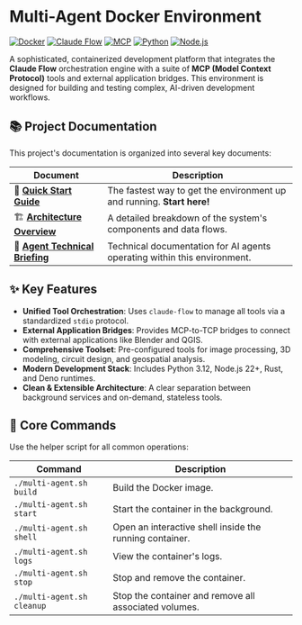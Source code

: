 # Multi-Agent Docker Environment

[![Docker](https://img.shields.io/badge/Docker-2496ED?style=for-the-badge&logo=docker&logoColor=white)](https://www.docker.com/)
[![Claude Flow](https://img.shields.io/badge/Claude_Flow-alpha-purple?style=for-the-badge)](https://github.com/claude-flow/claude-flow)
[![MCP](https://img.shields.io/badge/MCP-Protocol-blue?style=for-the-badge)](https://modelcontextprotocol.io/)
[![Python](https://img.shields.io/badge/Python-3.12-yellow?style=for-the-badge&logo=python)](https://www.python.org/)
[![Node.js](https://img.shields.io/badge/Node.js-22+-green?style=for-the-badge&logo=node.js)](https://nodejs.org/)

A sophisticated, containerized development platform that integrates the **Claude Flow** orchestration engine with a suite of **MCP (Model Context Protocol)** tools and external application bridges. This environment is designed for building and testing complex, AI-driven development workflows.

## 📚 Project Documentation

This project's documentation is organized into several key documents:

| Document | Description |
|---|---|
| 🚀 **[Quick Start Guide](./QUICKSTART.md)** | The fastest way to get the environment up and running. **Start here!** |
| 🏗️ **[Architecture Overview](./ARCHITECTURE.md)** | A detailed breakdown of the system's components and data flows. |
| 🤖 **[Agent Technical Briefing](./AGENT-BRIEFING.md)** | Technical documentation for AI agents operating within this environment. |

## ✨ Key Features

- **Unified Tool Orchestration**: Uses `claude-flow` to manage all tools via a standardized `stdio` protocol.
- **External Application Bridges**: Provides MCP-to-TCP bridges to connect with external applications like Blender and QGIS.
- **Comprehensive Toolset**: Pre-configured tools for image processing, 3D modeling, circuit design, and geospatial analysis.
- **Modern Development Stack**: Includes Python 3.12, Node.js 22+, Rust, and Deno runtimes.
- **Clean & Extensible Architecture**: A clear separation between background services and on-demand, stateless tools.

## 🔧 Core Commands

Use the helper script for all common operations:

| Command | Description |
|---|---|
| `./multi-agent.sh build` | Build the Docker image. |
| `./multi-agent.sh start` | Start the container in the background. |
| `./multi-agent.sh shell` | Open an interactive shell inside the running container. |
| `./multi-agent.sh logs` | View the container's logs. |
| `./multi-agent.sh stop` | Stop and remove the container. |
| `./multi-agent.sh cleanup` | Stop the container and remove all associated volumes. |